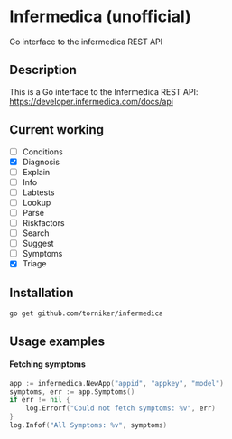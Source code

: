 # Infermedica (unofficial)
Go interface to the infermedica REST API

## Description

This is a Go interface to the Infermedica REST API: https://developer.infermedica.com/docs/api

## Current working

- [ ] Conditions
- [X] Diagnosis
- [ ] Explain
- [ ] Info
- [ ] Labtests
- [ ] Lookup
- [ ] Parse
- [ ] Riskfactors
- [ ] Search
- [ ] Suggest
- [ ] Symptoms
- [X] Triage

## Installation

```go get github.com/torniker/infermedica```

## Usage examples

#### Fetching symptoms
```go
app := infermedica.NewApp("appid", "appkey", "model")
symptoms, err := app.Symptoms()
if err != nil {
    log.Errorf("Could not fetch symptoms: %v", err)
}
log.Infof("All Symptoms: %v", symptoms)
```


